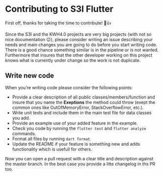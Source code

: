 # Contributing to S3I Flutter

First off, thanks for taking the time to contribute! 🎉👍

Since the S3I and the KWH4.0 projects are very big projects (with not so nice documentation 😉), please consider writing an issue describing your needs and main changes 
you are going to do before you start writing code. There is a good chance something similar is in the pipeline or is not wanted. Furthermore that insures that the other 
developer working on this project knows what is currently under change so the work is not duplicate.

## Write new code

When you're writing code please consider the following points:
- Provide a clear description of all public classes/members/function and insure that you name the **Exeptions** the method could throw (exept the common ones like 
OutOfMemoryError, StackOverflowError, etc.).
- Write unit tests and include them in the main test file for data classes you add.
- Provide an example use of your added feature in the example.
- Check you code by running the `flutter test` and `flutter analyze` commands.
- Format all files by running `dart format`.
- Update the README if your feature is something new and adds functionality which is usefull for others.

Now you can open a pull request with a clear title and description against the master branch. In the best case you provide a litte changelog in ths PR too.
